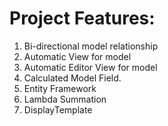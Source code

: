 Project Features:
=================

1. Bi-directional model relationship
2. Automatic View for model
3. Automatic Editor View for model
4. Calculated Model Field.
5. Entity Framework
6. Lambda Summation
7. DisplayTemplate
